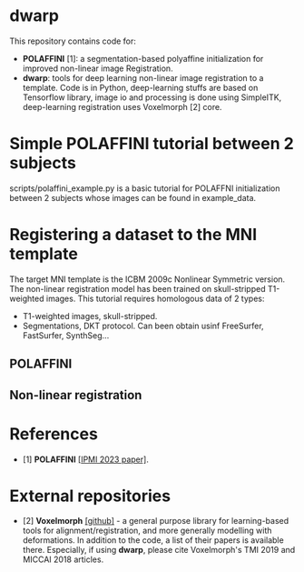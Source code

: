 # dwarp

This repository contains code for:
 - **POLAFFINI** [1]: a segmentation-based polyaffine initialization for improved non-linear image Registration. 
 - **dwarp**: tools for deep learning non-linear image registration to a template.
Code is in Python, deep-learning stuffs are based on Tensorflow library, image io and processing is done using SimpleITK, deep-learning registration uses Voxelmorph [2] core.

# Simple POLAFFINI tutorial between 2 subjects
scripts/polaffini_example.py is a basic tutorial for POLAFFNI initialization between 2 subjects whose images can be found in example_data. 

# Registering a dataset to the MNI template
The target MNI template is the ICBM 2009c Nonlinear Symmetric version.
The non-linear registration model has been trained on skull-stripped T1-weighted images.
This tutorial requires homologous data of 2 types:
 - T1-weighted images, skull-stripped.
 - Segmentations, DKT protocol. Can been obtain usinf FreeSurfer, FastSurfer, SynthSeg...
   
## POLAFFINI

## Non-linear registration


# References
  - [1] **POLAFFINI** [[IPMI 2023 paper]](https://link.springer.com/content/pdf/10.1007/978-3-031-34048-2_47.pdf?pdf=inline%20link).

# External repositories
  - [2] **Voxelmorph** [[github]](https://github.com/voxelmorph/voxelmorph) - a general purpose library for learning-based tools for alignment/registration, and more generally modelling with deformations. In addition to the code, a list of their papers is available there. Especially, if using **dwarp**, please cite Voxelmorph's TMI 2019 and MICCAI 2018 articles.
